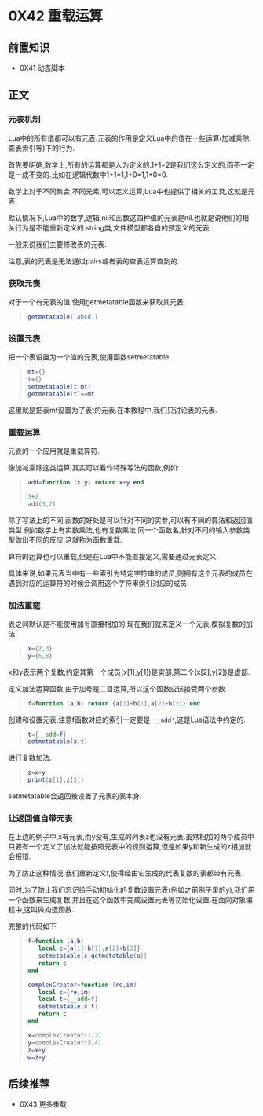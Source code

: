 # 0X42 重载运算

## 前置知识

* 0X41 动态脚本

## 正文

### 元表机制

Lua中的所有值都可以有元表.元表的作用是定义Lua中的值在一些运算(加减乘除,查表索引等)下的行为.

首先要明确,数学上,所有的运算都是人为定义的.1+1=2是我们这么定义的,而不一定是一成不变的.比如在逻辑代数中1+1=1,1+0=1,1*0=0.

数学上对于不同集合,不同元素,可以定义运算,Lua中也提供了相关的工具,这就是元表.

默认情况下,Lua中的数字,逻辑,nil和函数这四种值的元表是nil.也就是说他们的相关行为是不能重新定义的.string类,文件模型都各自的预定义的元表.

一般来说我们主要修改表的元表.

注意,表的元表是无法通过pairs或者表的查表运算查到的.

### 获取元表

对于一个有元表的值.使用getmetatable函数来获取其元表.

>```lua
>getmetatable('abcd')
>```

### 设置元表

把一个表设置为一个值的元表,使用函数setmetatable.

>```lua
>mt={}
>t={}
>setmetatable(t,mt)
>getmetatable(t)==mt
>```

这里就是把表mt设置为了表t的元表.在本教程中,我们只讨论表的元表.

### 重载运算

元表的一个应用就是重载算符.

像加减乘除这类运算,其实可以看作特殊写法的函数,例如:

>```lua
>add=function (x,y) return x+y end
>
>3+2
>add(3,2)
>```

除了写法上的不同,函数的好处是可以针对不同的实参,可以有不同的算法和返回值类型.例如数学上有实数乘法,也有复数乘法.同一个函数名,针对不同的输入参数类型做出不同的反应,这就称为函数重载.

算符的运算也可以重载,但是在Lua中不能直接定义,需要通过元表定义.

具体来说,如果元表当中有一些索引为特定字符串的成员,则拥有这个元表的成员在遇到对应的运算符的时候会调用这个字符串索引对应的成员.

### 加法重载

表之间默认是不能使用加号直接相加的,现在我们就来定义一个元表,模拟复数的加法.

>```lua
>x={2,3}
>y={6,8}
>```

x和y表示两个复数,约定其第一个成员(x[1],y[1])是实部,第二个(x[2],y[2])是虚部.

定义加法运算函数,由于加号是二目运算,所以这个函数应该接受两个参数.

>```lua
>f=function (a,b) return {a[1]+b[1],a[2]+b[2]} end
>```

创建和设置元表,注意f函数对应的索引一定要是`'__add'`,这是Lua语法中约定的.

>```lua
>t={__add=f}
>setmetatable(x,t)
>```

进行复数加法.

>```lua
>z=x+y
>print(z[1],z[2])
>```

setmetatable会返回被设置了元表的表本身.

### 让返回值自带元表

在上边的例子中,x有元表,而y没有,生成的列表z也没有元表.虽然相加的两个成员中只要有一个定义了加法就能按照元表中的规则运算,但是如果y和新生成的z相加就会报错.

为了防止这种情况,我们重新定义f,使得经由它生成的代表复数的表都带有元表.

同时,为了防止我们忘记给手动初始化的复数设置元表(例如之前例子里的y),我们用一个函数来生成复数,并且在这个函数中完成设置元表等初始化设置.在面向对象编程中,这叫做构造函数.

完整的代码如下

>```lua
>f=function (a,b)
>    local c={a[1]+b[1],a[2]+b[2]}
>    setmetatable(c,getmetatable(a))
>    return c
>end
>
>complexCreator=function (re,im)
>    local c={re,im}
>    local t={__add=f}
>    setmetatable(c,t)
>    return c
>end
>
>x=complexCreator(1,2)
>y=complexCreator(3,4)
>z=x+y
>w=z+y
>```

## 后续推荐

* 0X43 更多重载
